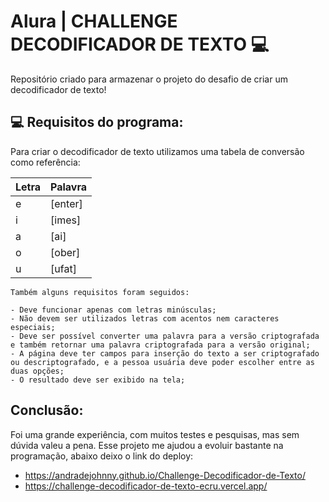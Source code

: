 # Alura | CHALLENGE DECODIFICADOR DE TEXTO 💻

Repositório criado para armazenar o projeto do desafio de criar um decodificador de texto!

## 💻 Requisitos do programa:

Para criar o decodificador de texto utilizamos uma tabela de conversão como referência:

| Letra | Palavra |
| ----- | ------- |
| e     | [enter] |
| i     | [imes]  |
| a     | [ai]    |
| o     | [ober]  |
| u     | [ufat]  |

```
Também alguns requisitos foram seguidos:

- Deve funcionar apenas com letras minúsculas;
- Não devem ser utilizados letras com acentos nem caracteres especiais;
- Deve ser possível converter uma palavra para a versão criptografada e também retornar uma palavra criptografada para a versão original;
- A página deve ter campos para inserção do texto a ser criptografado ou descriptografado, e a pessoa usuária deve poder escolher entre as duas opções;
- O resultado deve ser exibido na tela;
```

## Conclusão:

Foi uma grande experiência, com muitos testes e pesquisas, mas sem dúvida valeu a pena. Esse projeto me ajudou a evoluir bastante na programação, abaixo deixo o link do deploy:

- https://andradejohnny.github.io/Challenge-Decodificador-de-Texto/
- https://challenge-decodificador-de-texto-ecru.vercel.app/
